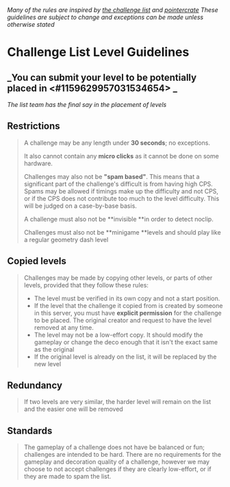 _Many of the rules are inspired by [the challenge list](https://challengelist.gd/challenges/) and [pointercrate](https://pointercrate.com/)_
_These guidelines are subject to change and exceptions can be made unless otherwise stated_

# Challenge List Level Guidelines

## _You can submit your level to be potentially placed in <#1159629957031534654> _

_The list team has the final say in the placement of levels_

## Restrictions

> A challenge may be any length under **30 seconds**; no exceptions.
>
> It also cannot contain any **micro clicks** as it cannot be done on some hardware.
>
> Challenges may also not be **"spam based"**. This means that a significant part of the challenge's difficult is from having high CPS. Spams may be allowed if timings make up the difficulty and not CPS, or if the CPS does not contribute too much to the level difficulty. This will be judged on a case-by-base basis.
>
> A challenge must also not be **invisible **in order to detect noclip.
>
> Challenges must also not be **minigame **levels and should play like a regular geometry dash level

## Copied levels

> Challenges may be made by copying other levels, or parts of other levels, provided that they follow these rules:
>
> -   The level must be verified in its own copy and not a start position.
> -   If the level that the challenge it copied from is created by someone in this server, you must have **explicit permission** for the challenge to be placed. The original creator and request to have the level removed at any time.
> -   The level may not be a low-effort copy. It should modify the gameplay or change the deco enough that it isn't the exact same as the original
> -   If the original level is already on the list, it will be replaced by the new level

## Redundancy

> If two levels are very similar, the harder level will remain on the list and the easier one will be removed

## Standards

> The gameplay of a challenge does not have be balanced or fun; challenges are intended to be hard. There are no requirements for the gameplay and decoration quality of a challenge, however we may choose to not accept challenges if they are clearly low-effort, or if they are made to spam the list.
